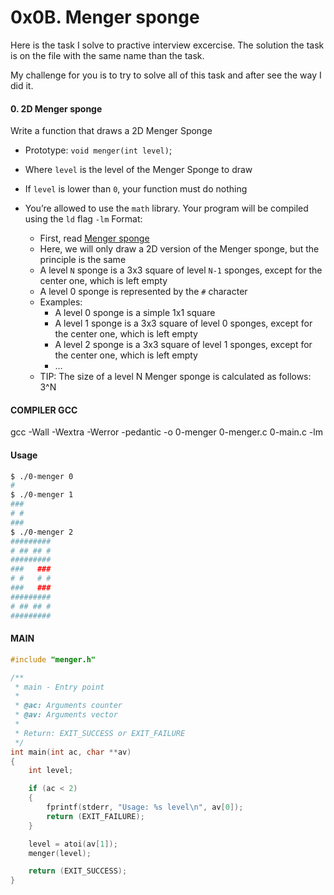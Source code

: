 # 0x0B. Menger sponge

Here is the task I solve to practive interview excercise. The solution the task is on the file with the same name than the task.

My challenge for you is to try to solve all of this task and after see the way I did it.


#### 0. 2D Menger sponge
Write a function that draws a 2D Menger Sponge

- Prototype: `void menger(int level)`;
- Where `level` is the level of the Menger Sponge to draw
- If `level` is lower than `0`, your function must do nothing
- You’re allowed to use the `math` library. Your program will be compiled using the `ld` flag `-lm`
Format:

    - First, read [Menger sponge](https://en.wikipedia.org/wiki/Menger_sponge)
    - Here, we will only draw a 2D version of the Menger sponge, but the principle is the same
    - A level `N` sponge is a 3x3 square of level `N-1` sponges, except for the center one, which is left empty
    - A level 0 sponge is represented by the `#` character
    - Examples:
        - A level 0 sponge is a simple 1x1 square
        - A level 1 sponge is a 3x3 square of level 0 sponges, except for the center one, which is left empty
        - A level 2 sponge is a 3x3 square of level 1 sponges, except for the center one, which is left empty
        - …
    - TIP: The size of a level N Menger sponge is calculated as follows: 3^N

#### COMPILER GCC
gcc -Wall -Wextra -Werror -pedantic -o 0-menger 0-menger.c 0-main.c -lm

#### Usage
```sh
$ ./0-menger 0
#
$ ./0-menger 1
###
# #
###
$ ./0-menger 2
#########
# ## ## #
#########
###   ###
# #   # #
###   ###
#########
# ## ## #
#########
```

#### MAIN
```c
#include "menger.h"

/**
 * main - Entry point
 *
 * @ac: Arguments counter
 * @av: Arguments vector
 *
 * Return: EXIT_SUCCESS or EXIT_FAILURE
 */
int main(int ac, char **av)
{
    int level;

    if (ac < 2)
    {
        fprintf(stderr, "Usage: %s level\n", av[0]);
        return (EXIT_FAILURE);
    }

    level = atoi(av[1]);
    menger(level);

    return (EXIT_SUCCESS);
}
```
